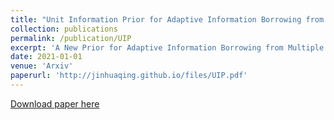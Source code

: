 ```yaml
---
title: "Unit Information Prior for Adaptive Information Borrowing from Multiple Historical Datasets"
collection: publications
permalink: /publication/UIP
excerpt: 'A New Prior for Adaptive Information Borrowing from Multiple Datasets'
date: 2021-01-01
venue: 'Arxiv'
paperurl: 'http://jinhuaqing.github.io/files/UIP.pdf'
---
```


[Download paper here](http://jinhuaqing.github.io/files/UIP.pdf)
